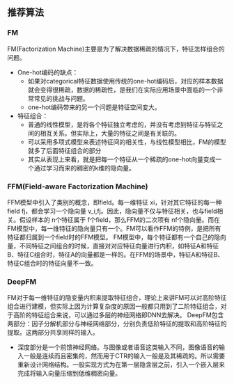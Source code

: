 ## 推荐算法

### FM
FM(Factorization Machine)主要是为了解决数据稀疏的情况下，特征怎样组合的问题。
- One-hot编码的缺点：
    - 如果对categorical特征数据使用传统的one-hot编码后，对应的样本数据就会变得很稀疏，数据的稀疏性，是我们在实际应用场景中面临的一个非常常见的挑战与问题。
    - one-hot编码带来的另一个问题是特征空间变大。
- 特征组合：
    - 普通的线性模型，是将各个特征独立考虑的，并没有考虑到特征与特征之间的相互关系。但实际上，大量的特征之间是有关联的。
    - 可以采用多项式模型来表述特征间的相关性，与线性模型相比，FM的模型就多了后面特征组合的部分
    - 其实从表现上来看，就是把每一个特征从一个稀疏的one-hot向量变成一个通过学习而来的稠密的k维的隐向量。

### FFM(Field-aware Factorization Machine)
FFM模型中引入了类别的概念，即field。每一维特征 xi，针对其它特征的每一种field fj，都会学习一个隐向量 v_i,fj。因此，隐向量不仅与特征相关，也与field相关。假设样本的 n个特征属于 f个field，那么FFM的二次项有 nf个隐向量。而在FM模型中，每一维特征的隐向量只有一个。FM可以看作FFM的特例，是把所有特征都归属到一个field时的FFM模型。
FM模型中，每个特征都有一个自己的隐向量，不同特征之间组合的时候，直接对对应特征向量进行内积，如特征A和特征B、特征C组合时，特征A的向量都是一样的。在FFM的场景中，特征A和特征B、特征C组合时的特征向量不一致。

### DeepFM
FM对于每一维特征的隐变量内积来提取特征组合，理论上来讲FM可以对高阶特征组合进行建模，但实际上因为计算复杂度的原因一般都只用到了二阶特征组合，对于高阶的特征组合来说，可以通过多层的神经网络即DNN去解决。
DeepFM包含两部分：因子分解机部分与神经网络部分，分别负责低阶特征的提取和高阶特征的提取。这两部分共享同样的输入。
- 深度部分是一个前馈神经网络。与图像或者语音这类输入不同，图像语音的输入一般是连续而且密集的，然而用于CTR的输入一般是及其稀疏的。所以需要重新设计网络结构。一般实现方式为在第一层隐含层之前，引入一个嵌入层来完成将输入向量压缩到低维稠密向量。